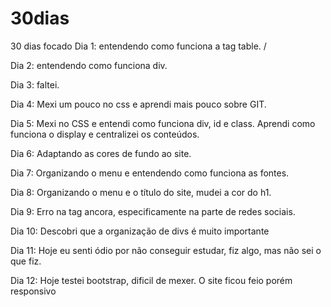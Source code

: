 # 30dias
30 dias focado
Dia 1: entendendo como funciona a tag table. /

Dia 2: entendendo como funciona div.

Dia 3: faltei.

Dia 4: Mexi um pouco no css e aprendi mais pouco sobre GIT.

Dia 5: Mexi no CSS e entendi como funciona div, id e class. Aprendi como funciona o display e centralizei os conteúdos.

Dia 6: Adaptando as cores de fundo ao site.

Dia 7: Organizando o menu e entendendo como funciona as fontes.

Dia 8: Organizando o menu e o título do site, mudei a cor do h1.

Dia 9: Erro na tag ancora, especificamente na parte de redes sociais.

Dia 10: Descobri que a organização de divs é muito importante

Dia 11: Hoje eu senti ódio por não conseguir estudar, fiz algo, mas não sei o que fiz.

Dia 12: Hoje testei bootstrap, dificil de mexer. O site ficou feio porém responsivo
